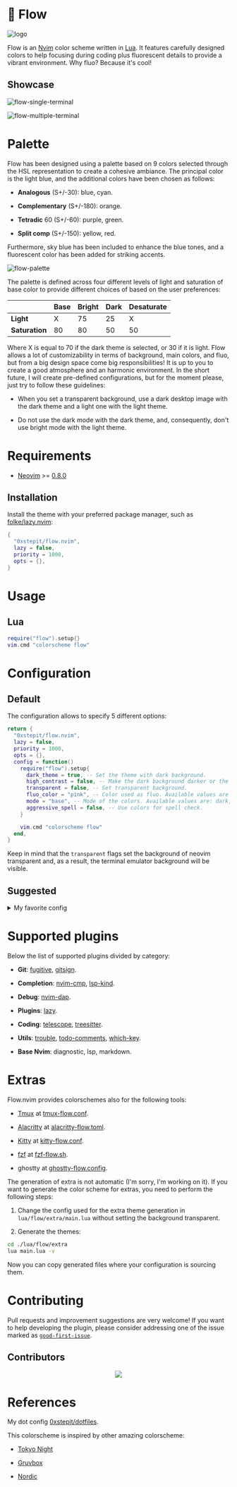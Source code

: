 # 🌊 Flow

![logo](https://github.com/user-attachments/assets/d4a06c71-4f1b-4375-969a-77f8d30b1fb5) 

Flow is an [Nvim](https://github.com/neovim/neovim) color scheme written in
[Lua](https://www.lua.org/). It features carefully designed colors to help
focusing during coding plus fluorescent details to provide a vibrant environment.
Why fluo? Because it's cool!

## Showcase

![flow-single-terminal](https://github.com/user-attachments/assets/36f1fb1b-c4c1-41c3-910b-e0d0de4d1bfe)

![flow-multiple-terminal](https://github.com/user-attachments/assets/9d1f367a-7a9d-478d-9fe0-a67bd33eca1a)

# Palette

Flow has been designed using a palette based on 9 colors selected through the HSL representation to
create a cohesive ambiance. The principal color is the light blue, and the additional colors have been chosen
as follows:

- **Analogous** (S+/-30): blue, cyan.

- **Complementary** (S+/-180): orange.

- **Tetradic** 60 (S+/-60): purple, green.

- **Split comp** (S+/-150): yellow, red.

Furthermore, sky blue has been included to enhance the blue tones, and a fluorescent color has been added for
striking accents. 

![flow-palette](https://github.com/user-attachments/assets/0e1d89e3-852a-4efc-909b-72033777079f)

The palette is defined across four different levels of light and saturation of
base color to provide different choices of based on the user preferences:

|               |Base|Bright|Dark|Desaturate|
|---------------|----|------|----|----------|
|**Light**      |X   |75    |25  |X         |
|**Saturation** |80  |80    |50  |50        |

Where X is equal to 70 if the dark theme is selected, or 30 if it is light. Flow allows a lot of
customizability in terms of background, main colors, and fluo, but from a big design space come 
big responsibilities! It is up to you to create a good atmosphere and an harmonic environment. In
the short future, I will create pre-defined configurations, but for the moment please, just try to
follow these guidelines:

- When you set a transparent background, use a dark desktop image with the dark theme and a light one
with the light theme.

- Do not use the dark mode with the dark theme, and, consequently, don't use bright mode with the
light theme.

# Requirements

- [Neovim](https://github.com/neovim/neovim) >=
  [0.8.0](https://github.com/neovim/neovim/releases/tag/v0.8.0)

## Installation

Install the theme with your preferred package manager, such as
[folke/lazy.nvim](https://github.com/folke/lazy.nvim):

```lua
{
  "0xstepit/flow.nvim",
  lazy = false,
  priority = 1000,
  opts = {},
}
```

# Usage

## Lua

```lua
require("flow").setup{}
vim.cmd "colorscheme flow"
```

# Configuration

## Default

The configuration allows to specify 5 different options:

```lua 
return {
  "0xstepit/flow.nvim",
  lazy = false,
  priority = 1000,
  opts = {},
  config = function()
    require("flow").setup{
      dark_theme = true, -- Set the theme with dark background.
      high_contrast = false, -- Make the dark background darker or the light background lighter.
      transparent = false, -- Set transparent background.
      fluo_color = "pink", -- Color used as fluo. Available values are pink, yellow, orange, or green.
      mode = "base", -- Mode of the colors. Available values are: dark, bright, desaturate, or base.
      aggressive_spell = false, -- Use colors for spell check.
    }

    vim.cmd "colorscheme flow"
  end,
}
```

Keep in mind that the `transparent` flags set the background of neovim
transparent and, as a result, the terminal emulator background will be visible.

## Suggested

<details>
<summary>My favorite config</summary>

```lua
return {
  "0xstepit/flow.nvim",
  lazy = false,
  priority = 1000,
  opts = {},
  config = function()
    require("flow").setup{
      dark_theme = true,
      transparent = false,
      high_contrast = false,
      fluo_color = "pink",
      mode = "desaturate",
      aggressive_spell = false,
    }
    vim.cmd "colorscheme flow"
  end,
}
```
</details>


# Supported plugins

Below the list of supported plugins divided by category:

- **Git**: [fugitive](https://github.com/tpope/vim-fugitive), [gitsign](https://github.com/lewis6991/gitsigns.nvim).

- **Completion**: [nvim-cmp](https://github.com/hrsh7th/nvim-cmp), [lsp-kind](https://github.com/onsails/lspkind.nvim).

- **Debug**: [nvim-dap](https://github.com/mfussenegger/nvim-dap).

- **Plugins**: [lazy](https://github.com/folke/lazy.nvim).

- **Coding**: [telescope](https://github.com/nvim-telescope/telescope.nvim), [treesitter](https://github.com/nvim-treesitter/nvim-treesitter).

- **Utils**: [trouble](https://github.com/folke/trouble.nvim), [todo-comments](https://github.com/folke/todo-comments.nvim), [which-key](https://github.com/folke/which-key.nvim).

- **Base Nvim**: diagnostic, lsp, markdown.

# Extras

Flow.nvim provides colorschemes also for the following tools:

- [Tmux](https://github.com/tmux/tmux/wiki) at [tmux-flow.conf](./extra/eclipse/tmux-flow-pink.conf).

- [Alacritty](https://alacritty.org/) at [alacritty-flow.toml](./extra/eclipse/alacritty-flow-pink.toml).

- [Kitty](https://sw.kovidgoyal.net/kitty/) at [kitty-flow.conf](./extra/eclipse/kitty-flow-pink.conf).

- [fzf](https://github.com/junegunn/fzf) at [fzf-flow.sh](./extra/eclipse/fzf-flow-pink.sh).

- ghostty at [ghostty-flow.config](./extra/eclipse/ghostty-flow-pink.config).

The generation of extra is not automatic (I'm sorry, I'm working on it). If you want
to generate the color scheme for extras, you need to perform the following steps:

1. Change the config used for the extra theme generation in `lua/flow/extra/main.lua` without
setting the background transparent.

2. Generate the themes:

```sh
cd ./lua/flow/extra
lua main.lua -v
```

Now you can copy generated files where your configuration is sourcing them.

# Contributing

Pull requests and improvement suggestions are very welcome! If you want to help
developing the plugin, please consider addressing one of the issue marked as
[`good-first-issue`](https://github.com/0xstepit/flow.nvim/issues?q=is%3Aopen+is%3Aissue+label%3A%22good+first+issue%22).

## Contributors

<p align="center">
    <a href="https://github.com/0xstepit/flow.nvim/graphs/contributors">
        <img src="https://contrib.rocks/image?repo=0xstepit/flow.nvim" />
    </a>
</p>

# References

My dot config [0xstepit/dotfiles](https://github.com/0xstepit/dotfiles).

This colorscheme is inspired by other amazing colorscheme:

- [Tokyo Night](https://github.com/folke/tokyonight.nvim)

- [Gruvbox](https://github.com/morhetz/gruvbox)

- [Nordic](https://github.com/AlexvZyl/nordic.nvim)
